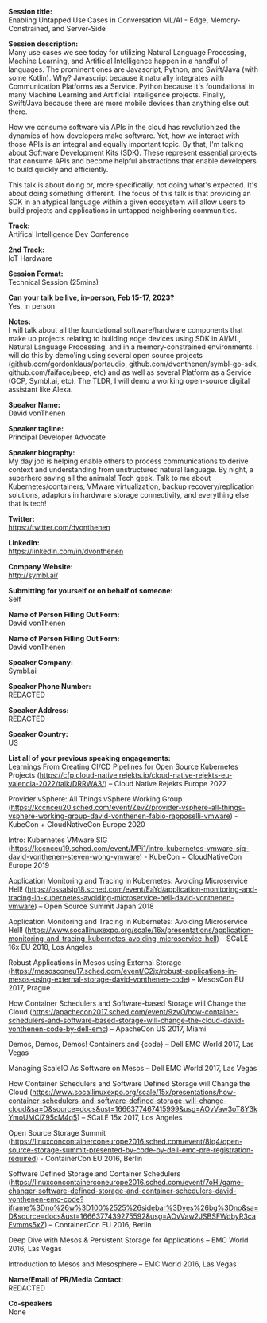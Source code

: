 
**Session title:**  
Enabling Untapped Use Cases in Conversation ML/AI - Edge, Memory-Constrained, and Server-Side

**Session description:**  
Many use cases we see today for utilizing Natural Language Processing, Machine Learning, and Artificial Intelligence happen in a handful of languages. The prominent ones are Javascript, Python, and Swift/Java (with some Kotlin). Why? Javascript because it naturally integrates with Communication Platforms as a Service. Python because it's foundational in many Machine Learning and Artificial Intelligence projects. Finally, Swift/Java because there are more mobile devices than anything else out there.

How we consume software via APIs in the cloud has revolutionized the dynamics of how developers make software. Yet, how we interact with those APIs is an integral and equally important topic. By that, I'm talking about Software Development Kits (SDK). These represent essential projects that consume APIs and become helpful abstractions that enable developers to build quickly and efficiently.

This talk is about doing or, more specifically, not doing what's expected. It's about doing something different. The focus of this talk is that providing an SDK in an atypical language within a given ecosystem will allow users to build projects and applications in untapped neighboring communities.

**Track:**  
Artifical Intelligence Dev Conference

**2nd Track:**  
IoT Hardware

**Session Format:**  
Technical Session (25mins)

**Can your talk be live, in-person, Feb 15-17, 2023?**  
Yes, in person

**Notes:**  
I will talk about all the foundational software/hardware components that make up projects relating to building edge devices using SDK in AI/ML, Natural Language Processing, and in a memory-constrained environments. I will do this by demo'ing using several open source projects (github.com/gordonklaus/portaudio, github.com/dvonthenen/symbl-go-sdk, github.com/faiface/beep, etc) and as well as several Platform as a Service (GCP, Symbl.ai, etc). The TLDR, I will demo a working open-source digital assistant like Alexa.

**Speaker Name:**  
David vonThenen

**Speaker tagline:**  
Principal Developer Advocate

**Speaker biography:**  
My day job is helping enable others to process communications to derive context and understanding from unstructured natural language. By night, a superhero saving all the animals! Tech geek. Talk to me about Kubernetes/containers, VMware virtualization, backup recovery/replication solutions, adaptors in hardware storage connectivity, and everything else that is tech!

**Twitter:**  
https://twitter.com/dvonthenen

**LinkedIn:**  
https://linkedin.com/in/dvonthenen

**Company Website:**  
http://symbl.ai/

**Submitting for yourself or on behalf of someone:**  
Self

**Name of Person Filling Out Form:**  
David vonThenen

**Name of Person Filling Out Form:**  
David vonThenen

**Speaker Company:**  
Symbl.ai

**Speaker Phone Number:**  
REDACTED

**Speaker Address:**  
REDACTED

**Speaker Country:**  
US

**List all of your previous speaking engagements:**  
Learnings From Creating CI/CD Pipelines for Open Source Kubernetes Projects (https://cfp.cloud-native.rejekts.io/cloud-native-rejekts-eu-valencia-2022/talk/DRRWA3/) – Cloud Native Rejekts Europe 2022

Provider vSphere: All Things vSphere Working Group (https://kccnceu20.sched.com/event/ZevZ/provider-vsphere-all-things-vsphere-working-group-david-vonthenen-fabio-rapposelli-vmware) - KubeCon + CloudNativeCon Europe 2020

Intro: Kubernetes VMware SIG (https://kccnceu19.sched.com/event/MPi1/intro-kubernetes-vmware-sig-david-vonthenen-steven-wong-vmware) - KubeCon + CloudNativeCon Europe 2019

Application Monitoring and Tracing in Kubernetes: Avoiding Microservice Hell! (https://ossalsjp18.sched.com/event/EaYd/application-monitoring-and-tracing-in-kubernetes-avoiding-microservice-hell-david-vonthenen-vmware) – Open Source Summit Japan 2018

Application Monitoring and Tracing in Kubernetes: Avoiding Microservice Hell! (https://www.socallinuxexpo.org/scale/16x/presentations/application-monitoring-and-tracing-kubernetes-avoiding-microservice-hell) – SCaLE 16x EU 2018, Los Angeles

Robust Applications in Mesos using External Storage (https://mesosconeu17.sched.com/event/C2jx/robust-applications-in-mesos-using-external-storage-david-vonthenen-code) – MesosCon EU 2017, Prague

How Container Schedulers and Software-based Storage will Change the Cloud (https://apachecon2017.sched.com/event/9zvO/how-container-schedulers-and-software-based-storage-will-change-the-cloud-david-vonthenen-code-by-dell-emc) – ApacheCon US 2017, Miami

Demos, Demos, Demos! Containers and {code} – Dell EMC World 2017, Las Vegas

Managing ScaleIO As Software on Mesos – Dell EMC World 2017, Las Vegas

How Container Schedulers and Software Defined Storage will Change the Cloud (https://www.socallinuxexpo.org/scale/15x/presentations/how-container-schedulers-and-software-defined-storage-will-change-cloud&sa=D&source=docs&ust=1666377467415999&usg=AOvVaw3oT8Y3kYmoUMCiZ95cM4q5) – SCaLE 15x 2017, Los Angeles

Open Source Storage Summit (https://linuxconcontainerconeurope2016.sched.com/event/8Iq4/open-source-storage-summit-presented-by-code-by-dell-emc-pre-registration-required) - ContainerCon EU 2016, Berlin

Software Defined Storage and Container Schedulers (https://linuxconcontainerconeurope2016.sched.com/event/7oHl/game-changer-software-defined-storage-and-container-schedulers-david-vonthenen-emc-code?iframe%3Dno%26w%3D100%2525%26sidebar%3Dyes%26bg%3Dno&sa=D&source=docs&ust=1666377439275592&usg=AOvVaw2JSBSFWdbyR3caEvmms5xZ) – ContainerCon EU 2016, Berlin

Deep Dive with Mesos & Persistent Storage for Applications – EMC World 2016, Las Vegas

Introduction to Mesos and Mesosphere – EMC World 2016, Las Vegas

**Name/Email of PR/Media Contact:**  
REDACTED

**Co-speakers**  
None